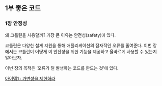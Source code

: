 ## 1부 좋은 코드

### 1장 안정성

왜 코틀린을 사용할까? 가장 큰 이유는 안전성(safety)에 있다.

코틀린은 다양한 설계 지원을 통해 애플리케이션의 잠재적인 오류를 줄여준다. 이번 장에서는 코틀린이 어떻게 이 안전성을 위한 기능을 제공하고 올바르게 사용할 수 있는지 알아보자.

이번 장의 목적은 ‘오류가 덜 발생하는 코드를 만드는 것'에 있다.


[아이템1 : 가변성을 제한하라](https://github.com/inseo24/study_kotlin/blob/main/이펙티브코틀린/1장.md)
